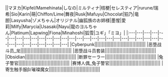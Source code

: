 ||マヌカ|Kipfel/Mamehinata|しなの|ミルティナ|桔梗|セレスティア|rurune/瑞希|Sio|Karin|萌|Chiffon/Lime|舞夜|Rusk|Mafuyu|Chocolat|狛乃|竜胆|Lasyusha|ゾメちゃん|オリジナル|幽狐族のお姉様|墨惺|愛莉|Milfy|Marycia|Usasaki|Nayu|龍のヨルちゃん|Platinum|Lapwing|Fiona|Minahoshi|狐雪|ユギ」「ミヨ」|
|:---|---|---|---|---|---|---|---|---|---|---|---|---|---|---|---|---|---|---|---|---|---|---|---|---|---|---|---|---|---|---|---|---|---|
|Cyberpunk|||||||||||||||||||||||||||||||||||
|恶堕战斗员_龙|||||||||||||||||||||||||||||||||||
|恶堕战斗员套装|||||||||||||||||||||||||||||||||||
|Obsidian|||||||||||||||||||||||||||||||||||
|断罪セーラー|||||||||||||||||||||||||||||||||||
|兔子警官|||||||||||||||||||||||||||||||||||
|赛博人偶_兔子警官|||||||||||||||||||||||||||||||||||
|寄生触手服β/璀璨魔女|||||||||||||||||||||||||||||||||||
